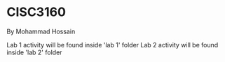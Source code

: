 # CISC3160
By Mohammad Hossain

Lab 1 activity will be found inside 'lab 1' folder
Lab 2 activity will be found inside 'lab 2' folder
